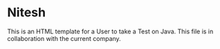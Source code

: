 # Nitesh
This is an HTML template for a User to take a Test on Java.
This file is in collaboration with the current company.
